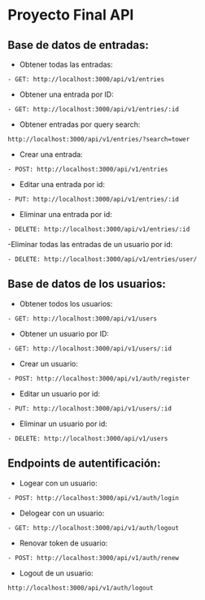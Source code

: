 # Proyecto Final API

## Base de datos de entradas:

- Obtener todas las entradas:
````
- GET: http://localhost:3000/api/v1/entries
````  

- Obtener una entrada por ID:
````
- GET: http://localhost:3000/api/v1/entries/:id
```` 
- Obtener entradas por query search:
````
http://localhost:3000/api/v1/entries/?search=tower
````
- Crear una entrada:
````
- POST: http://localhost:3000/api/v1/entries
````  

- Editar una entrada por id:
````
- PUT: http://localhost:3000/api/v1/entries/:id
````
- Eliminar una entrada por id:
````
- DELETE: http://localhost:3000/api/v1/entries/:id
````  
-Eliminar todas las entradas de un usuario por id:
````
- DELETE: http://localhost:3000/api/v1/entries/user/
````  
## Base de datos de los usuarios:
- Obtener todos los usuarios:
````
- GET: http://localhost:3000/api/v1/users
````
- Obtener un usuario por ID:
````
- GET: http://localhost:3000/api/v1/users/:id
````
- Crear un usuario:
````
- POST: http://localhost:3000/api/v1/auth/register
````
- Editar un usuario por id:
````
- PUT: http://localhost:3000/api/v1/users/:id
````
- Eliminar un usuario por id:
````
- DELETE: http://localhost:3000/api/v1/users
````

## Endpoints de autentificación:

- Logear con un usuario:
````
- POST: http://localhost:3000/api/v1/auth/login
````
- Delogear con un usuario:
````
- GET: http://localhost:3000/api/v1/auth/logout
````
- Renovar token de usuario:
````
- POST: http://localhost:3000/api/v1/auth/renew
````
- Logout de un usuario:
````
http://localhost:3000/api/v1/auth/logout
````